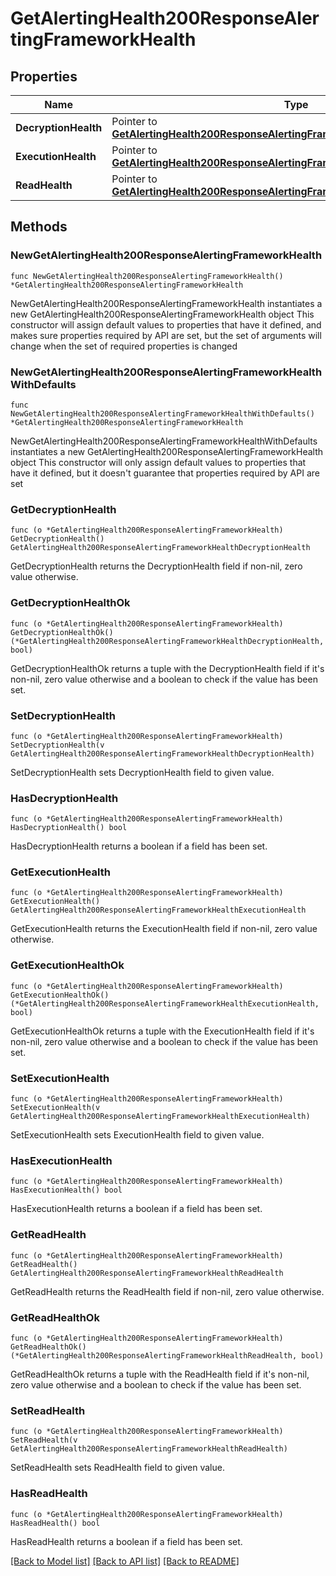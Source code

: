 # GetAlertingHealth200ResponseAlertingFrameworkHealth

## Properties

Name | Type | Description | Notes
------------ | ------------- | ------------- | -------------
**DecryptionHealth** | Pointer to [**GetAlertingHealth200ResponseAlertingFrameworkHealthDecryptionHealth**](GetAlertingHealth200ResponseAlertingFrameworkHealthDecryptionHealth.md) |  | [optional] 
**ExecutionHealth** | Pointer to [**GetAlertingHealth200ResponseAlertingFrameworkHealthExecutionHealth**](GetAlertingHealth200ResponseAlertingFrameworkHealthExecutionHealth.md) |  | [optional] 
**ReadHealth** | Pointer to [**GetAlertingHealth200ResponseAlertingFrameworkHealthReadHealth**](GetAlertingHealth200ResponseAlertingFrameworkHealthReadHealth.md) |  | [optional] 

## Methods

### NewGetAlertingHealth200ResponseAlertingFrameworkHealth

`func NewGetAlertingHealth200ResponseAlertingFrameworkHealth() *GetAlertingHealth200ResponseAlertingFrameworkHealth`

NewGetAlertingHealth200ResponseAlertingFrameworkHealth instantiates a new GetAlertingHealth200ResponseAlertingFrameworkHealth object
This constructor will assign default values to properties that have it defined,
and makes sure properties required by API are set, but the set of arguments
will change when the set of required properties is changed

### NewGetAlertingHealth200ResponseAlertingFrameworkHealthWithDefaults

`func NewGetAlertingHealth200ResponseAlertingFrameworkHealthWithDefaults() *GetAlertingHealth200ResponseAlertingFrameworkHealth`

NewGetAlertingHealth200ResponseAlertingFrameworkHealthWithDefaults instantiates a new GetAlertingHealth200ResponseAlertingFrameworkHealth object
This constructor will only assign default values to properties that have it defined,
but it doesn't guarantee that properties required by API are set

### GetDecryptionHealth

`func (o *GetAlertingHealth200ResponseAlertingFrameworkHealth) GetDecryptionHealth() GetAlertingHealth200ResponseAlertingFrameworkHealthDecryptionHealth`

GetDecryptionHealth returns the DecryptionHealth field if non-nil, zero value otherwise.

### GetDecryptionHealthOk

`func (o *GetAlertingHealth200ResponseAlertingFrameworkHealth) GetDecryptionHealthOk() (*GetAlertingHealth200ResponseAlertingFrameworkHealthDecryptionHealth, bool)`

GetDecryptionHealthOk returns a tuple with the DecryptionHealth field if it's non-nil, zero value otherwise
and a boolean to check if the value has been set.

### SetDecryptionHealth

`func (o *GetAlertingHealth200ResponseAlertingFrameworkHealth) SetDecryptionHealth(v GetAlertingHealth200ResponseAlertingFrameworkHealthDecryptionHealth)`

SetDecryptionHealth sets DecryptionHealth field to given value.

### HasDecryptionHealth

`func (o *GetAlertingHealth200ResponseAlertingFrameworkHealth) HasDecryptionHealth() bool`

HasDecryptionHealth returns a boolean if a field has been set.

### GetExecutionHealth

`func (o *GetAlertingHealth200ResponseAlertingFrameworkHealth) GetExecutionHealth() GetAlertingHealth200ResponseAlertingFrameworkHealthExecutionHealth`

GetExecutionHealth returns the ExecutionHealth field if non-nil, zero value otherwise.

### GetExecutionHealthOk

`func (o *GetAlertingHealth200ResponseAlertingFrameworkHealth) GetExecutionHealthOk() (*GetAlertingHealth200ResponseAlertingFrameworkHealthExecutionHealth, bool)`

GetExecutionHealthOk returns a tuple with the ExecutionHealth field if it's non-nil, zero value otherwise
and a boolean to check if the value has been set.

### SetExecutionHealth

`func (o *GetAlertingHealth200ResponseAlertingFrameworkHealth) SetExecutionHealth(v GetAlertingHealth200ResponseAlertingFrameworkHealthExecutionHealth)`

SetExecutionHealth sets ExecutionHealth field to given value.

### HasExecutionHealth

`func (o *GetAlertingHealth200ResponseAlertingFrameworkHealth) HasExecutionHealth() bool`

HasExecutionHealth returns a boolean if a field has been set.

### GetReadHealth

`func (o *GetAlertingHealth200ResponseAlertingFrameworkHealth) GetReadHealth() GetAlertingHealth200ResponseAlertingFrameworkHealthReadHealth`

GetReadHealth returns the ReadHealth field if non-nil, zero value otherwise.

### GetReadHealthOk

`func (o *GetAlertingHealth200ResponseAlertingFrameworkHealth) GetReadHealthOk() (*GetAlertingHealth200ResponseAlertingFrameworkHealthReadHealth, bool)`

GetReadHealthOk returns a tuple with the ReadHealth field if it's non-nil, zero value otherwise
and a boolean to check if the value has been set.

### SetReadHealth

`func (o *GetAlertingHealth200ResponseAlertingFrameworkHealth) SetReadHealth(v GetAlertingHealth200ResponseAlertingFrameworkHealthReadHealth)`

SetReadHealth sets ReadHealth field to given value.

### HasReadHealth

`func (o *GetAlertingHealth200ResponseAlertingFrameworkHealth) HasReadHealth() bool`

HasReadHealth returns a boolean if a field has been set.


[[Back to Model list]](../README.md#documentation-for-models) [[Back to API list]](../README.md#documentation-for-api-endpoints) [[Back to README]](../README.md)


